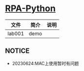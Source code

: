 # [RPA-Python](https://github.com/tebelorg/RPA-Python) 

|文件|简介|说明|
|---|---|---|
|lab001|demo | |

## NOTICE
- 20230624:MAC上使用暂时有问题